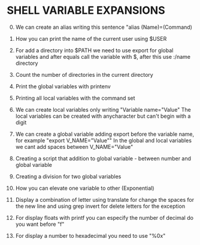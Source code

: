 # SHELL VARIABLE EXPANSIONS

0. We can create an alias writing this sentence "alias (Name)=(Command)
1. How you can print the name of the current user using $USER
2. For add a directory into $PATH we need to use export for global variables and after equals call the variable with $, after this use :/name directory
3. Count the number of directories in the current directory
4. Print the global variables with printenv
5. Printing all local variables with the command set
6. We can create local variables only writing "Variable name="Value"
The local variables can be created with anycharacter but can't begin with a digit
7. We can create a global variable adding export before the variable name, for example "export V_NAME="Value""
In the global and local variables we cant add spaces between V_NAME="Value"
8. Creating a script that addition to global variable - between number and global variable
9. Creating a division for two global variables
10. How you can elevate one variable to other (Exponential)

12. Display a combination of letter using translate for change the spaces for the new line and using grep invert for delete letters for the exception
13. For display floats with printf you can especify the number of decimal do you want before "f"
14. For display a number to hexadecimal you need to use "%0x"